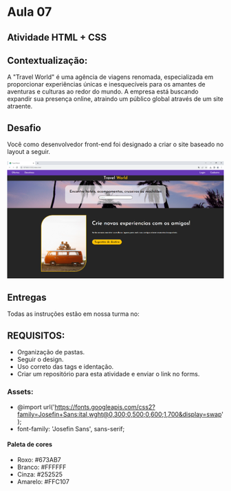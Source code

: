 # Aula 07

## Atividade HTML + CSS

## Contextualização:
A "Travel World" é uma agência de viagens renomada, especializada em proporcionar experiências únicas e inesquecíveis para os amantes de aventuras e culturas ao redor do mundo. A empresa está buscando expandir sua presença online, atraindo um público global através de um site atraente.

## Desafio
Você como desenvolvedor front-end foi designado a criar o site baseado no layout a seguir.

![Referencia](./referencia.png)

## Entregas
Todas as instruções estão em nossa turma no: 

## REQUISITOS:
- Organização de pastas.
- Seguir o design.
- Uso correto das tags e identação.
- Criar um repositório para esta atividade e enviar o link no forms.

### Assets:
- @import url('https://fonts.googleapis.com/css2?family=Josefin+Sans:ital,wght@0,300;0,500;0,600;1,700&display=swap');
- font-family: 'Josefin Sans', sans-serif;
#### Paleta de cores
- Roxo: #673AB7
- Branco: #FFFFFF
- Cinza: #252525
- Amarelo: #FFC107